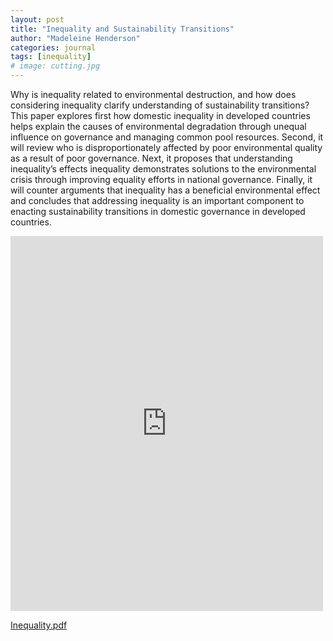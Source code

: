 ```yaml
---
layout: post
title: "Inequality and Sustainability Transitions"
author: "Madeleine Henderson"
categories: journal
tags: [inequality]
# image: cutting.jpg
---
```


Why is inequality related to environmental destruction, and how does considering inequality clarify understanding of sustainability transitions? This paper explores first how domestic inequality in developed countries helps explain the causes of environmental degradation through unequal influence on governance and managing common pool resources. Second, it will review who is disproportionately affected by poor environmental quality as a result of poor governance. Next, it proposes that understanding inequality’s effects inequality demonstrates solutions to the environmental crisis through improving equality efforts in national governance. Finally, it will counter arguments that inequality has a beneficial environmental effect and concludes that addressing inequality is an important component to enacting sustainability transitions in domestic governance in developed countries. 

<embed src="https://ml-henderson.github.io/assets/files/Theory_Essay_Inequality.pdf"
    type="application/pdf" 
    width="500"
    height="600"/>

[Inequality.pdf](../assets/files/Theory_Essay_Inequality.pdf)

